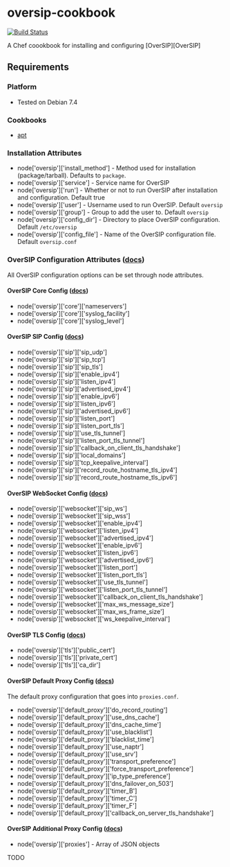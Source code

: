 oversip-cookbook
================

[![Build Status](https://travis-ci.org/wtcross/oversip-cookbook.svg?branch=master)](https://travis-ci.org/wtcross/oversip-cookbook)

A Chef coookbook for installing and configuring [OverSIP][OverSIP]

## Requirements

### Platform

+ Tested on Debian 7.4

### Cookbooks
+ [apt](https://github.com/opscode-cookbooks/apt)

### Installation Attributes

+ node['oversip']['install_method'] - Method used for installation (package/tarball). Defaults to `package`.
+ node['oversip']['service'] - Service name for OverSIP
+ node['oversip']['run'] - Whether or not to run OverSIP after installation and configuration. Default true
+ node['oversip']['user'] - Username used to run OverSIP. Default `oversip`
+ node['oversip']['group'] - Group to add the user to. Default `oversip`
+ node['oversip']['config_dir'] - Directory to place OverSIP configuration. Default `/etc/oversip`
+ node['oversip']['config_file'] - Name of the OverSIP configuration file. Default `oversip.conf`

### OverSIP Configuration Attributes ([docs](http://oversip.net/documentation/))

All OverSIP configuration options can be set through node attributes.

#### OverSIP Core Config ([docs](http://www.oversip.net/documentation/1.4.x/configuration/oversip_conf/#section_core))
+ node['oversip']['core']['nameservers']
+ node['oversip']['core']['syslog_facility']
+ node['oversip']['core']['syslog_level']


#### OverSIP SIP Config ([docs](http://www.oversip.net/documentation/1.4.x/configuration/oversip_conf/#section_sip))
+ node['oversip']['sip']['sip_udp']
+ node['oversip']['sip']['sip_tcp']
+ node['oversip']['sip']['sip_tls']
+ node['oversip']['sip']['enable_ipv4']
+ node['oversip']['sip']['listen_ipv4']
+ node['oversip']['sip']['advertised_ipv4']
+ node['oversip']['sip']['enable_ipv6']
+ node['oversip']['sip']['listen_ipv6']
+ node['oversip']['sip']['advertised_ipv6']
+ node['oversip']['sip']['listen_port']
+ node['oversip']['sip']['listen_port_tls']
+ node['oversip']['sip']['use_tls_tunnel']
+ node['oversip']['sip']['listen_port_tls_tunnel']
+ node['oversip']['sip']['callback_on_client_tls_handshake']
+ node['oversip']['sip']['local_domains']
+ node['oversip']['sip']['tcp_keepalive_interval']
+ node['oversip']['sip']['record_route_hostname_tls_ipv4']
+ node['oversip']['sip']['record_route_hostname_tls_ipv6']


#### OverSIP WebSocket Config ([docs](http://www.oversip.net/documentation/1.4.x/configuration/oversip_conf/#section_websocket))
+ node['oversip']['websocket']['sip_ws']
+ node['oversip']['websocket']['sip_wss']
+ node['oversip']['websocket']['enable_ipv4']
+ node['oversip']['websocket']['listen_ipv4']
+ node['oversip']['websocket']['advertised_ipv4']
+ node['oversip']['websocket']['enable_ipv6']
+ node['oversip']['websocket']['listen_ipv6']
+ node['oversip']['websocket']['advertised_ipv6']
+ node['oversip']['websocket']['listen_port']
+ node['oversip']['websocket']['listen_port_tls']
+ node['oversip']['websocket']['use_tls_tunnel']
+ node['oversip']['websocket']['listen_port_tls_tunnel']
+ node['oversip']['websocket']['callback_on_client_tls_handshake']
+ node['oversip']['websocket']['max_ws_message_size']
+ node['oversip']['websocket']['max_ws_frame_size']
+ node['oversip']['websocket']['ws_keepalive_interval']


#### OverSIP TLS Config ([docs](http://www.oversip.net/documentation/1.4.x/configuration/oversip_conf/#section_tls))
+ node['oversip']['tls']['public_cert']
+ node['oversip']['tls']['private_cert']
+ node['oversip']['tls']['ca_dir']


#### OverSIP Default Proxy Config ([docs](http://www.oversip.net/documentation/1.4.x/configuration/proxies_conf/))
The default proxy configuration that goes into `proxies.conf`.

+ node['oversip']['default_proxy']['do_record_routing']
+ node['oversip']['default_proxy']['use_dns_cache']
+ node['oversip']['default_proxy']['dns_cache_time']
+ node['oversip']['default_proxy']['use_blacklist']
+ node['oversip']['default_proxy']['blacklist_time']
+ node['oversip']['default_proxy']['use_naptr']
+ node['oversip']['default_proxy']['use_srv']
+ node['oversip']['default_proxy']['transport_preference']
+ node['oversip']['default_proxy']['force_transport_preference']
+ node['oversip']['default_proxy']['ip_type_preference']
+ node['oversip']['default_proxy']['dns_failover_on_503']
+ node['oversip']['default_proxy']['timer_B']
+ node['oversip']['default_proxy']['timer_C']
+ node['oversip']['default_proxy']['timer_F']
+ node['oversip']['default_proxy']['callback_on_server_tls_handshake']


#### OverSIP Additional Proxy Config ([docs](http://www.oversip.net/documentation/1.4.x/configuration/proxies_conf/))

+ node['oversip']['proxies'] - Array of JSON objects

TODO